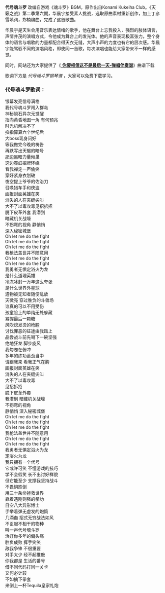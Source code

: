 

**代号魂斗罗** 改编自游戏《魂斗罗》BGM，原作出自Konami Kukeiha
Club。《天籁之战》第二季第六期，华晨宇接受素人挑战，选取原曲素材重新创作，加上丁彦雪填词，郑楠编曲，完成了这首歌曲。

华晨宇是天生会用音乐表达情绪的歌手，他在舞台上忘我投入，强烈的肢体语言，声情并茂的演唱方式，令他成为舞台上的发光体。他的声音表现极富张力，整个身体的语言与唱歌的力量都配合得天衣无缝，大声小声的力度也有它的层次感。华晨宇能驾驭不同的演唱风格，即使同一首歌，每次演唱也能给大家带来不一样的感觉。

同时，网站还为大家提供了《[ **你要相信这不是最后一天-弹唱伴奏谱**](Music-11268-你要相信这不是最后一天-弹唱伴奏谱.html
"你要相信这不是最后一天-弹唱伴奏谱")》曲谱下载

歌词下方是 _代号魂斗罗钢琴谱_ ，大家可以免费下载学习。

### 代号魂斗罗歌词：

银幕发亮信号满格  
我代号魂斗罗闯入群岛  
神秘陨石异次元觉醒  
指向黄昏地图一角 有何预兆  
时光机解决不了  
掐指算算六个世纪后  
大boss现身问好  
等我做完今晚的祷告  
再默写出天蝎的暗号  
那边黑暗力量倾巢  
这边霓虹招牌环绕  
看我禅定一声偷笑  
穿好紧身衣划破  
夜空提上爷爷的佐治刀  
召唤猎车手和侠盗  
画报封面英雄在笑  
消失的人在夹缝尖叫  
大不了以毒攻毒见招拆招  
脱下皮革外套 我潜到  
暗藏机关战壕  
不拐弯的视角 静悄悄  
深入秘密城堡  
Oh let me do the fight  
Oh let me do the fight  
Oh let me do the fight  
我枪法盖世并不随意用  
Oh let me do the fight  
Oh let me do the fight  
我勇者无惧定浴火为龙  
是什么道理英雄  
冷冻冰封一万年这么夸张  
是什么世界外星球  
遗物被无知者随便乱放  
天微亮 穿过胜负的斗兽场  
谁真的可以不用受伤  
孩童脸上的单纯无处躲藏  
紧握最后一颗糖  
风吹熄发烫的枪膛  
讨伐罪恶的征途由我踏上  
品尝战斗前先喝下一碗坚强  
绝地狂龙 脚步旋风  
我匆匆在俯冲  
多年的练功蓄劲当中  
请跟我来 看我正气在胸  
画报封面英雄在笑  
消失的人在夹缝尖叫  
大不了以毒攻毒  
见招拆招  
脱下皮革外套  
我潜到 暗藏机关战壕  
不拐弯的视角  
静悄悄 深入秘密城堡  
Oh let me do the fight  
Oh let me do the fight  
Oh let me do the fight  
我枪法盖世并不随意用  
Oh let me do the fight  
Oh let me do the fight  
我勇者无惧定浴火为龙  
定浴火为龙  
我只拥有一个代号  
它或许可笑 不懂游戏的技巧  
学不会假笑 长不出讨好样貌  
但它能至少 支撑我坚持战斗  
不畏惧跌倒  
用三十条命拯救世界  
靠着遇刚则强的拳功  
目空八大异形博士  
手举着弹无虚发的炮筒  
几滴血 招式无穷战法如风  
不臣服不相干的物种  
叫一声代号魂斗罗  
治好你多年的偏头痛  
胜负成败 挥手笑笑  
敌我争锋 不很重要  
对手太少 经不起推敲  
你我都是 生活的番号  
借不同代码打同一关卡  
又何必计较  
不如摘下拳套  
来倒上一杯Tequila皇家礼炮

